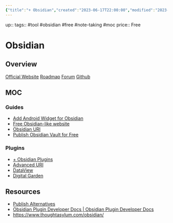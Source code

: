 ```yaml
---
{"title":"+ Obsidian","created":"2023-06-17T22:00:00","modified":"2023-10-03T22:22:10","aliases":["Obsidian"],"dg-publish":true,"dg-pinned":true,"dg-path":"Obsidian/+ Obsidian.md","permalink":"/obsidian/obsidian/","pinned":true,"dgPassFrontmatter":true,"updated":"2023-10-03T22:22:10"}
---
```



up:: 
tags:: #tool #obsidian #free #note-taking #moc
price:: Free

# Obsidian

## Overview

[Official Website](https://obsidian.md/)
[Roadmap](https://obsidian.md/roadmap/)
[Forum](https://forum.obsidian.md/)
[Github](https://github.com/obsidianmd)

## MOC


<div><h3 data-heading="Guides">Guides</h3>
<ul>
<li><a data-href="Add Android Widget for Obsidian" href="Add Android Widget for Obsidian" class="internal-link" target="_blank" rel="noopener">Add Android Widget for Obsidian</a></li>
<li><a data-href="Free Obsidian-like website" href="Free Obsidian-like website" class="internal-link" target="_blank" rel="noopener">Free Obsidian-like website</a></li>
<li><a data-href="Obsidian URI" href="Obsidian URI" class="internal-link" target="_blank" rel="noopener">Obsidian URI</a></li>
<li><a data-href="Publish Obsidian Vault for Free" href="Publish Obsidian Vault for Free" class="internal-link" target="_blank" rel="noopener">Publish Obsidian Vault for Free</a></li>
</ul>
<h3 data-heading="Plugins">Plugins</h3>
<ul>
<li><a data-href="+ Obsidian Plugins" href="+ Obsidian Plugins" class="internal-link" target="_blank" rel="noopener">+ Obsidian Plugins</a></li>
<li><a data-href="Advanced URI" href="Advanced URI" class="internal-link" target="_blank" rel="noopener">Advanced URI</a></li>
<li><a data-href="DataView" href="DataView" class="internal-link" target="_blank" rel="noopener">DataView</a></li>
<li><a data-href="Digital Garden" href="Digital Garden" class="internal-link" target="_blank" rel="noopener">Digital Garden</a></li>
</ul></div>

## Resources

- [Publish Alternatives](https://kool.casa/notes/aizdxkgbr2lmkosw/)
- [Obsidian Plugin Developer Docs | Obsidian Plugin Developer Docs](https://marcus.se.net/obsidian-plugin-docs/)
- https://www.thoughtasylum.com/obsidian/



